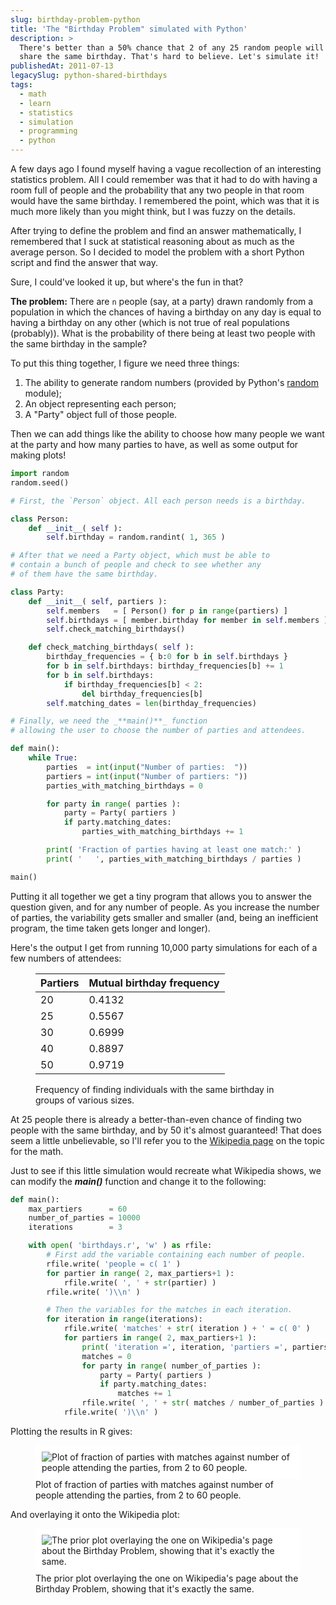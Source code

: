 ```yaml
---
slug: birthday-problem-python
title: 'The "Birthday Problem" simulated with Python'
description: >
  There's better than a 50% chance that 2 of any 25 random people will
  share the same birthday. That's hard to believe. Let's simulate it!
publishedAt: 2011-07-13
legacySlug: python-shared-birthdays
tags:
  - math
  - learn
  - statistics
  - simulation
  - programming
  - python
---
```


A few days ago I found myself having a vague recollection of an interesting statistics problem. All I could remember was that it had to do with having a room full of people and the probability that any two people in that room would have the same birthday. I remembered the point, which was that it is much more likely than you might think, but I was fuzzy on the details.

After trying to define the problem and find an answer mathematically, I remembered that I suck at statistical reasoning about as much as the average person. So I decided to model the problem with a short Python script and find the answer that way.

Sure, I could've looked it up, but where's the fun in that?

**The problem:** There are `n` people (say, at a party) drawn randomly from a population in which the chances of having a birthday on any day is equal to having a birthday on any other (which is not true of real populations (probably)). What is the probability of there being at least two people with the same birthday in the sample?

To put this thing together, I figure we need three things:

1.  The ability to generate random numbers (provided by Python's [random](https://docs.python.org/py3k/library/random.html) module);
2.  An object representing each person;
3.  A "Party" object full of those people.

Then we can add things like the ability to choose how many people we want at the party and how many parties to have, as well as some output for making plots!

```python
import random
random.seed()

# First, the `Person` object. All each person needs is a birthday.

class Person:
    def __init__( self ):
        self.birthday = random.randint( 1, 365 )

# After that we need a Party object, which must be able to
# contain a bunch of people and check to see whether any
# of them have the same birthday.

class Party:
    def __init__( self, partiers ):
        self.members   = [ Person() for p in range(partiers) ]
        self.birthdays = [ member.birthday for member in self.members ]
        self.check_matching_birthdays()

    def check_matching_birthdays( self ):
        birthday_frequencies = { b:0 for b in self.birthdays }
        for b in self.birthdays: birthday_frequencies[b] += 1
        for b in self.birthdays:
            if birthday_frequencies[b] < 2:
                del birthday_frequencies[b]
        self.matching_dates = len(birthday_frequencies)

# Finally, we need the _**main()**_ function
# allowing the user to choose the number of parties and attendees.

def main():
    while True:
        parties  = int(input("Number of parties:  "))
        partiers = int(input("Number of partiers: "))
        parties_with_matching_birthdays = 0

        for party in range( parties ):
            party = Party( partiers )
            if party.matching_dates:
                parties_with_matching_birthdays += 1

        print( 'Fraction of parties having at least one match:' )
        print( '   ', parties_with_matching_birthdays / parties )

main()
```

Putting it all together we get a tiny program that allows you to answer the question given, and for any number of people. As you increase the number of parties, the variability gets smaller and smaller (and, being an inefficient program, the time taken gets longer and longer).

Here's the output I get from running 10,000 party simulations for each of a few numbers of attendees:

<figure>

| Partiers | Mutual birthday frequency |
| -------- | ------------------------- |
| 20       | 0.4132                    |
| 25       | 0.5567                    |
| 30       | 0.6999                    |
| 40       | 0.8897                    |
| 50       | 0.9719                    |

<figcaption>

Frequency of finding individuals with the same birthday in groups of various sizes.

</figcaption>

</figure>

At 25 people there is already a better-than-even chance of finding two people with the same birthday, and by 50 it's almost guaranteed! That does seem a little unbelievable, so I'll refer you to the [Wikipedia page](https://en.wikipedia.org/wiki/Birthday_problem) on the topic for the math.

Just to see if this little simulation would recreate what Wikipedia shows, we can modify the _**main()**_ function and change it to the following:

```python
def main():
    max_partiers      = 60
    number_of_parties = 10000
    iterations        = 3

    with open( 'birthdays.r', 'w' ) as rfile:
        # First add the variable containing each number of people.
        rfile.write( 'people = c( 1' )
        for partier in range( 2, max_partiers+1 ):
            rfile.write( ', ' + str(partier) )
        rfile.write( ')\\n' )

        # Then the variables for the matches in each iteration.
        for iteration in range(iterations):
            rfile.write( 'matches' + str( iteration ) + ' = c( 0' )
            for partiers in range( 2, max_partiers+1 ):
                print( 'iteration =', iteration, 'partiers =', partiers )
                matches = 0
                for party in range( number_of_parties ):
                    party = Party( partiers )
                    if party.matching_dates:
                        matches += 1
                rfile.write( ', ' + str( matches / number_of_parties ) )
            rfile.write( ')\\n' )
```

Plotting the results in R gives:

<figure>

<span style="background-color: white; display:inline-block; padding: 10px;">
<img alt="Plot of fraction of parties with matches against number of people attending the parties, from 2 to 60 people." src="https://lh4.googleusercontent.com/-Ywy76A3glPE/Th5wTWd0XSI/AAAAAAAAAds/aKd6gmTfXSU/g527.png"/>
</span>

<figcaption> Plot of fraction of parties with matches against number of people attending the parties, from 2 to 60 people.</figcaption>

</figure>

And overlaying it onto the Wikipedia plot:

<figure>

<span style="background-color: white; display:inline-block; padding: 10px;">
<img alt="The prior plot overlaying the one on Wikipedia's page about the Birthday Problem, showing that it's exactly the same." src="https://lh5.googleusercontent.com/-wZTS4CgBrWI/Th5vYRjJnHI/AAAAAAAAAbY/-M0mK_YC2VA/g7391.png"/>
</span>

<figcaption> The prior plot overlaying the one on Wikipedia's page about the Birthday Problem, showing that it's exactly the same.</figcaption>

</figure>

